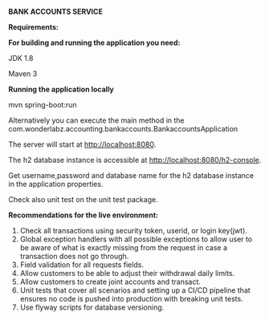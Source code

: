 **BANK ACCOUNTS SERVICE**

**Requirements:**

**For building and running the application you need:**

JDK 1.8

Maven 3

**Running the application locally**

mvn spring-boot:run

Alternatively you can execute the main method in the com.wonderlabz.accounting.bankaccounts.BankaccountsApplication

The server will start at <http://localhost:8080>.

The h2 database instance is accessible at <http://localhost:8080/h2-console>.

Get username,password and database name for the h2 database instance
in the application properties.

Check also unit test on the unit test package.

**Recommendations for the live environment:**

1.  Check all transactions using security token, userid, or login key(jwt).
2.  Global exception handlers with all possible exceptions to allow user to be aware of what is exactly missing from the request in case a transaction does not go through.
3.  Field validation for all requests fields.
4.  Allow customers to be able to adjust their withdrawal daily limits.
5.  Allow customers to create joint accounts and transact.
6.  Unit tests that cover all scenarios and setting up a CI/CD pipeline that ensures no code is pushed into production with breaking unit tests.
7.  Use flyway scripts for database versioning.
